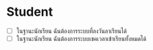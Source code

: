 # Student

- [ ] ในฐานะนักเรียน ฉันต้องการระบบที่ลงวันลาเรียนได้
- [ ] ในฐานะนักเรียน ฉันต้องการระบบเชคเวลาเข้าเรียนทั้งหมดได้
